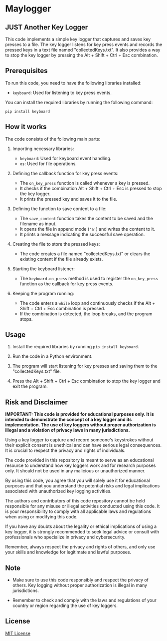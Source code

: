 # Maylogger

## JUST Another Key Logger

This code implements a simple key logger that captures and saves key presses to a file. The key logger listens for key press events and records the pressed keys in a text file named "collectedKeys.txt". It also provides a way to stop the key logger by pressing the Alt + Shift + Ctrl + Esc combination.

## Prerequisites

To run this code, you need to have the following libraries installed:

- `keyboard`: Used for listening to key press events.

You can install the required libraries by running the following command:

```
pip install keyboard
```

## How it works

The code consists of the following main parts:

1. Importing necessary libraries:
   - `keyboard`: Used for keyboard event handling.
   - `os`: Used for file operations.

2. Defining the callback function for key press events:
   - The `on_key_press` function is called whenever a key is pressed.
   - It checks if the combination Alt + Shift + Ctrl + Esc is pressed to stop the key logger.
   - It prints the pressed key and saves it to the file.

3. Defining the function to save content to a file:
   - The `save_content` function takes the content to be saved and the filename as input.
   - It opens the file in append mode (`'a'`) and writes the content to it.
   - It prints a message indicating the successful save operation.

4. Creating the file to store the pressed keys:
   - The code creates a file named "collectedKeys.txt" or clears the existing content if the file already exists.

5. Starting the keyboard listener:
   - The `keyboard.on_press` method is used to register the `on_key_press` function as the callback for key press events.

6. Keeping the program running:
   - The code enters a `while` loop and continuously checks if the Alt + Shift + Ctrl + Esc combination is pressed.
   - If the combination is detected, the loop breaks, and the program stops.

## Usage

1. Install the required libraries by running `pip install keyboard`.

2. Run the code in a Python environment.

3. The program will start listening for key presses and saving them to the "collectedKeys.txt" file.

4. Press the Alt + Shift + Ctrl + Esc combination to stop the key logger and exit the program.

## Risk and Disclaimer

**IMPORTANT: This code is provided for educational purposes only. It is intended to demonstrate the concept of a key logger and its implementation. The use of key loggers without proper authorization is illegal and a violation of privacy laws in many jurisdictions.**

Using a key logger to capture and record someone's keystrokes without their explicit consent is unethical and can have serious legal consequences. It is crucial to respect the privacy and rights of individuals.

The code provided in this repository is meant to serve as an educational resource to understand how key loggers work and for research purposes only. It should not be used in any malicious or unauthorized manner.

By using this code, you agree that you will solely use it for educational purposes and that you understand the potential risks and legal implications associated with unauthorized key logging activities.

The authors and contributors of this code repository cannot be held responsible for any misuse or illegal activities conducted using this code. It is your responsibility to comply with all applicable laws and regulations when using or modifying this code.

If you have any doubts about the legality or ethical implications of using a key logger, it is strongly recommended to seek legal advice or consult with professionals who specialize in privacy and cybersecurity.

Remember, always respect the privacy and rights of others, and only use your skills and knowledge for legitimate and lawful purposes.

## Note

- Make sure to use this code responsibly and respect the privacy of others. Key logging without proper authorization is illegal in many jurisdictions.

- Remember to check and comply with the laws and regulations of your country or region regarding the use of key loggers.

## License
[MIT License](LICENSE)